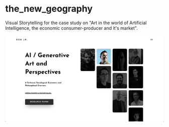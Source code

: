 # the_new_geography
Visual Storytelling for the case study on "Art in the world of Artificial Intelligence, the economic consumer-producer and it's market".

![Alt text](/screenshots/landing.png?raw=true "Screenshot")
